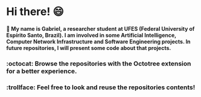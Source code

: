 # Hi there! :smile:
#### :book: My name is Gabriel, a researcher student at UFES (Federal University of Espírito Santo, Brazil). I am involved in some Artificial Intelligence, Computer Network Infrastructure and Software Engineering projects. In future repositories, I will present some code about that projects.
### :octocat:  Browse the repositories with the Octotree extension for a better experience. 
### :trollface:  Feel free to look and reuse the repositories contents! 
